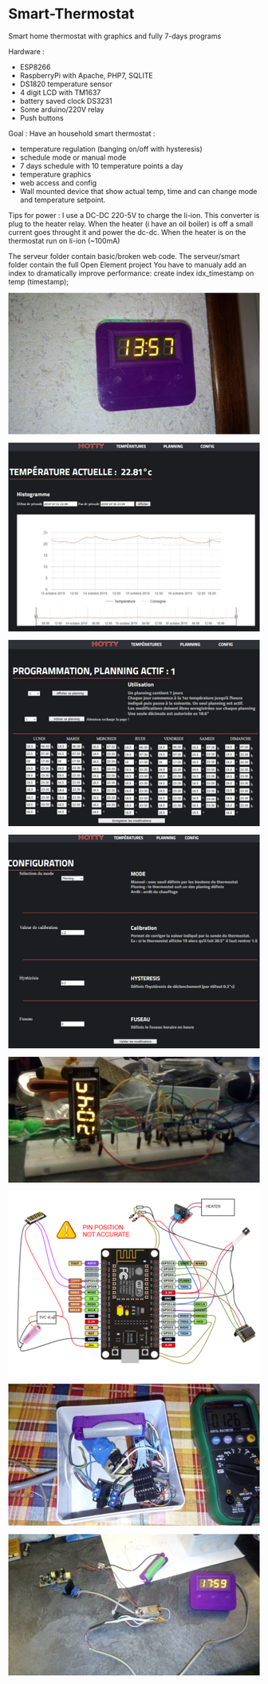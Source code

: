 # Smart-Thermostat
Smart home thermostat with graphics and fully 7-days programs 

Hardware :
- ESP8266
- RaspberryPi with Apache, PHP7, SQLITE
- DS1820 temperature sensor
- 4 digit LCD with TM1637
- battery saved clock DS3231
- Some arduino/220V relay
- Push buttons

Goal : 
Have an household smart thermostat :
- temperature regulation (banging on/off with hysteresis)
- schedule mode or manual mode
- 7 days schedule with 10 temperature points a day
- temperature graphics
- web access and config
- Wall mounted device that show actual temp, time and can change mode and temperature setpoint.

Tips for power : I use a DC-DC 220-5V to charge the li-ion. This converter is plug to the heater relay.
When the heater (i have an oil boiler) is off a small current goes throught it and power the dc-dc.
When the heater is on the thermostat run on li-ion (~100mA)

The serveur folder contain basic/broken web code.
The serveur/smart folder contain the full Open Element project
You have to manualy add an index to dramatically improve performance:
create index idx_timestamp on temp (timestamp);

![picture](https://raw.githubusercontent.com/crazytiti/Smart-Thermostat/master/sur%20mur.jpg)

![picture](https://raw.githubusercontent.com/crazytiti/Smart-Thermostat/master/capture-web.jpg)

![picture](https://raw.githubusercontent.com/crazytiti/Smart-Thermostat/master/planning.JPG)

![picture](https://raw.githubusercontent.com/crazytiti/Smart-Thermostat/master/config.JPG)

![picture](https://raw.githubusercontent.com/crazytiti/Smart-Thermostat/master/proto.jpg)

![picture](https://raw.githubusercontent.com/crazytiti/Smart-Thermostat/master/schema%20v2.png)

![picture](https://raw.githubusercontent.com/crazytiti/Smart-Thermostat/master/en_boite.jpg)

![picture](https://raw.githubusercontent.com/crazytiti/Smart-Thermostat/master/assemblage.jpg)
